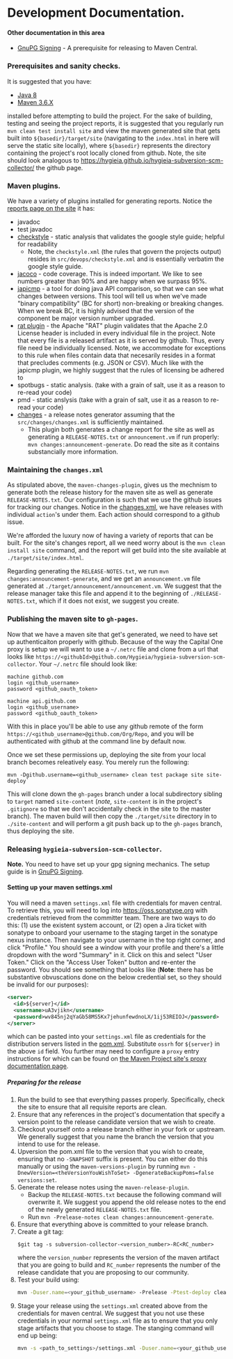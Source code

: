 <!---
 Licensed to the Apache Software Foundation (ASF) under one or more
 contributor license agreements.  See the NOTICE file distributed with
 this work for additional information regarding copyright ownership.
 The ASF licenses this file to You under the Apache License, Version 2.0
 (the "License"); you may not use this file except in compliance with
 the License.  You may obtain a copy of the License at

      http://www.apache.org/licenses/LICENSE-2.0

 Unless required by applicable law or agreed to in writing, software
 distributed under the License is distributed on an "AS IS" BASIS,
 WITHOUT WARRANTIES OR CONDITIONS OF ANY KIND, either express or implied.
 See the License for the specific language governing permissions and
 limitations under the License.
-->

Development Documentation.
==========================

#### Other documentation in this area

* [GnuPG Signing](gpg-signing.md) - A prerequisite for releasing to Maven Central.


### Prerequisites and sanity checks.

It is suggested that you have:

* [Java 8](https://docs.aws.amazon.com/corretto/latest/corretto-8-ug/downloads-list.html)
* [Maven 3.6.X](https://maven.apache.org/download.cgi)

installed before attempting to build the project. For the sake of building, testing and seeing the project reports, it 
is suggested that you regularly run `mvn clean test install site` and view the maven generated site that gets built into 
`${basedir}/target/site` (navigating to the `index.html` in here will serve the static site locally), where `${basedir}` 
represents the directory containing the project's root locally cloned from github. Note, the site should look analogous to 
https://hygieia.github.io/hygieia-subversion-scm-collector/ the github page.

### Maven plugins.

We have a variety of plugins installed for generating reports. Notice the [reports page on the site](https://hygieia.github.io/hygieia-subversion-scm-collector/project-reports.html) it has:

* javadoc
* test javadoc
* [checkstyle](https://maven.apache.org/plugins/maven-checkstyle-plugin/) - static analysis that validates the google style guide; helpful for readability
  * Note, the `checkstyle.xml` (the rules that govern the projects output) resides in `src/devops/checkstyle.xml` and is essentially 
    verbatim the google style guide.
* [jacoco](https://www.eclemma.org/jacoco/trunk/doc/maven.html) - code coverage. This is indeed important. We like to see numbers greater than 90% and are happy when we surpass 95%.
* [japicmp](http://siom79.github.io/japicmp/) - a tool for doing java API comparison, so that we can see what changes between versions. 
  This tool will tell us when we've made "binary compatibility" (BC for short) non-breaking or breaking changes. When we break BC, it is 
  highly advised that the version of the component be major version number upgraded.
* [rat plugin](http://creadur.apache.org/rat/apache-rat-plugin/) - the Apache "RAT" plugin validates that the Apache 2.0 License header is
  included in every individual file in the project. Note that every file is a released artifact as it is served by github. Thus, every file 
  need be individually licensed. Note, we accommodate for exceptions to this rule when files contain data that necesarily resides in a 
  format that precludes comments (e.g. JSON or CSV). Much like with the japicmp plugin, we highly suggest that the rules of licensing be 
  adhered to
* spotbugs - static analysis. (take with a grain of salt, use it as a reason to re-read your code)
* pmd - static anslysis (take with a grain of salt, use it as a reason to re-read your code)
* [changes](https://maven.apache.org/plugins/maven-changes-plugin/) - a release notes generator assuming that the `src/changes/changes.xml` 
  is sufficiently maintained.
  * This plugin both generates a change report for the site as well as generating a `RELEASE-NOTES.txt` or `announcement.vm` if run properly: `mvn changes:announcement-generate`. Do read 
    the site as it contains substancially more information.
    
### Maintaining the `changes.xml`

As stipulated above, the `maven-changes-plugin`, gives us the mechnism to generate both the
release history for the maven site as well as generate `RELEASE-NOTES.txt`. Our configuration is
such that we use the github issues for tracking our changes. Notice in the 
[changes.xml](../changes/changes.xml), we have releases with individual `action`'s under them.
Each action should correspond to a github issue.

We're afforded the luxury now of having a variety of reports that can be built. For the 
site's changes report, all we need worry about is the `mvn clean install site` command, and
the report will get build into the site available at `./target/site/index.html`.

Regarding generating the `RELEASE-NOTES.txt`, we run `mvn changes:announcement-generate`, and
we get an `announcement.vm` file generated at `./target/announcement/announcement.vm`. We
suggest that the release manager take this file and append it to the beginning of 
`./RELEASE-NOTES.txt`, which if it does not exist, we suggest you create.


### Publishing the maven site to `gh-pages`.

Now that we have a maven site that get's generated, we need to have set up 
authenticaiton properly with github. Because of the way the Capital One proxy is setup
we will want to use a `~/.netrc` file and clone from a url that looks like 
`https://<githubId>@github.com/Hygieia/hygieia-subversion-scm-collector`. Your `~/.netrc` file should
look like:

```
machine github.com
login <github_username>
password <github_oauth_token>

machine api.github.com
login <github_username>
password <github_oauth_token>
```

With this in place you'll be able to use any github remote of the form `https://<github_username>@github.com/Org/Repo`,
and you will be authenticated with github at the command line by default now.

Once we set these permissions up, deploying the site from your local branch becomes releatively easy. You
merely run the following:

```
mvn -Dgithub.username=<github_username> clean test package site site-deploy`
```

This will clone down the `gh-pages` branch under a local subdirectory sibling to `target` named `site-content` 
(*note,* `site-content` is in the project's `.gitignore` so that we don't accidentally check in the site 
to the master branch). The maven build will then copy the `./target/site` directory in to `./site-content` and 
will perform a git push back up to the `gh-pages` branch, thus deploying the site.

### Releasing `hygieia-subversion-scm-collector`.

__Note.__ You need to have set up your gpg signing mechanics. The setup guide is in [GnuPG Signing](gpg-signing.md).

#### Setting up your maven settings.xml

You will need a maven `settings.xml` file with credentials for maven central. To retrieve this, you will need to
log into https://oss.sonatype.org with credentials retrieved from the committer team. There are two ways to do this: 
(1) use the existent system account, or (2) open a Jira ticket with sonatype to onboard your username to the 
staging target in the sonatype nexus instance. Then navigate to your username in the top right corner, and click
"Profile." You should see a window with your profile and there's a little dropdown with the word "Summary" in
it. Click on this and select "User Token." Click on the "Access User Token" button and re-enter the password. 
You should see something that looks like (__Note__: there has be substantive obvuscations done on the below 
credential set, so they should be invalid for our purposes):

```xml
<server>
  <id>${server}</id>
  <username>uA3vjikn</username>
  <password>wv845nj2qYaGb58MS5Kx7jehunfewdnoLX/1ij53REIOJ</password>
</server>
```

which can be pasted into your `settings.xml` file as credentials for the distribution servers listed in 
the [pom.xml](../../pom.xml). Substitute `ossrh` for `${server}` in the above `id` field. You further may need
to configure a `proxy` entry instructions for which can be found on [the Maven Project site's proxy 
documentation page](https://maven.apache.org/guides/mini/guide-proxies.html?).

##### Preparing for the release

1. Run the build to see that everything passes properly. Specifically, check the site to ensure that all
   requisite reports are clean.
2. Ensure that any references in the project's documentation that specify a version point to the release
   candidate version that we wish to create.
3. Checkout yourself onto a release branch either in your fork or upstream. We generally suggest that you
   name the branch the version that you intend to use for the release.
4. Upversion the pom.xml file to the version that you wish to create, ensuring that no `-SNAPSHOT` suffix is
   present. You can either do this manually or using the `maven-versions-plugin` by running 
   `mvn -DnewVersion=<theVersionYouWishToSet> -DgenerateBackupPoms=false versions:set`.
5. Generate the release notes using the `maven-release-plugin`.
   * Backup the `RELEASE-NOTES.txt` because the following command will overwrite it. We suggest you append the
     old release notes to the end of the newly generated `RELEASE-NOTES.txt` file. 
   * Run `mvn -Prelease-notes clean changes:announcement-generate`.
6. Ensure that everything above is committed to your release branch.
7. Create a git tag:
    ```
    $git tag -s subversion-collector-<version_number>-RC<RC_number>
    ```
    where the `version_number` represents the version of the maven artifact that you are going to build and 
    `RC_number` represents the number of the release candidate that you are proposing to our community.
8. Test your build using:
    ```bash
    mvn -Duser.name=<your_github_username> -Prelease -Ptest-deploy clean test install site deploy
    ```
9. Stage your release using the `settings.xml` created above from the credentials for maven central. 
   We suggest that you not use these credentials in your normal `settings.xml` file as to ensure that you
   only stage artifacts that you choose to stage. The stanging command will end up being:
   ```bash
   mvn -s <path_to_settings>/settings.xml -Duser.name=<your_github_username> -Prelease clean test package install site deploy
   ```